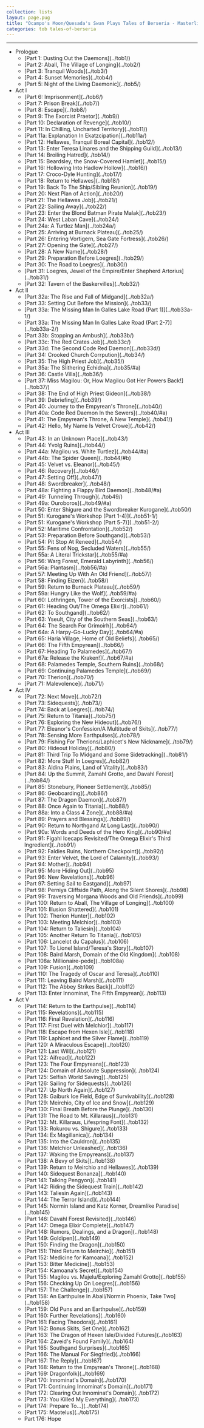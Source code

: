```yaml
---
collection: lists
layout: page.pug
title: "Ocampo's Moon/Quesada's Swan Plays Tales of Berseria - Masterlist"
categories: tob tales-of-berseria
---
```


---
<ul class="section-wrapper">
	<li><span class="section-no">Prologue</span>
		<ul class="masterlink-wrapper">
			<li>[Part 1: Dusting Out the Daemons](../tob1/)</li>
			<li>[Part 2: Aball, The Village of Longing](../tob2/)</li>
			<li>[Part 3: Tranquil Woods](../tob3/)</li>
			<li>[Part 4: Sunset Memories](../tob4/)</li>
			<li>[Part 5: Night of the Living Daemonic](../tob5/)</li>
		</ul>
	</li>
	<li><span class="section-no">Act I</span>
		<ul class="masterlink-wrapper">
			<li>[Part 6: Imprisonment](../tob6/)</li>
			<li>[Part 7: Prison Break](../tob7/)</li>
			<li>[Part 8: Escape](../tob8/)</li>
			<li>[Part 9: The Exorcist Praetor](../tob9/)</li>
			<li>[Part 10: Declaration of Revenge](../tob10/)</li>
			<li>[Part 11: In Chilling, Uncharted Territory](../tob11/)</li>
			<li>[Part 11a: Explanation In Ekatzcipation](../tob11a/)</li>
			<li>[Part 12: Hellawes, Tranquil Boreal Capital](../tob12/)</li>
			<li>[Part 13: Enter Teresa Linares and the Shipping Guild](../tob13/)</li>
			<li>[Part 14: Broiling Hatred](../tob14/)</li>
			<li>[Part 15: Beardsley, the Snow-Covered Hamlet](../tob15/)</li>
			<li>[Part 16: Hollowing Into Hadlow Hollow](../tob16/)</li>
			<li>[Part 17: Croco-Dyle Hunting](../tob17/)</li>
			<li>[Part 18: Return to Hellawes](../tob18/)</li>
			<li>[Part 19: Back To The Ship/Sibling Reunion](../tob19/)</li>
			<li>[Part 20: Next Plan of Action](../tob20/)</li>
			<li>[Part 21: The Hellawes Job](../tob21/)</li>
			<li>[Part 22: Sailing Away](../tob22/)</li>
			<li>[Part 23: Enter the Blond Batman Pirate Malak](../tob23/)</li>
			<li>[Part 24: West Laban Cave](../tob24/)</li>
			<li>[Part 24a: A Turtlez Man](../tob24a/)</li>
			<li>[Part 25: Arriving at Burnack Plateau](../tob25/)</li>
			<li>[Part 26: Entering Vortigern, Sea Gate Fortress](../tob26/)</li>
			<li>[Part 27: Opening the Gate](../tob27/)</li>
			<li>[Part 28: A New Name](../tob28/)</li>
			<li>[Part 29: Preparation Before Loegres](../tob29/)</li>
			<li>[Part 30: The Road to Loegres](../tob30/)</li>
			<li>[Part 31: Loegres, Jewel of the Empire/Enter Shepherd Artorius](../tob31/)</li>
			<li>[Part 32: Tavern of the Baskervilles](../tob32/)</li>
		</ul>
	</li>
	<li><span class="section-no">Act II</span>
		<ul class="masterlink-wrapper">
			<li>[Part 32a: The Rise and Fall of Midgand](../tob32a/)</li>
			<li>[Part 33: Setting Out Before the Mission](../tob33/)</li>
			<li>[Part 33a: The Missing Man In Galles Lake Road (Part 1)](../tob33a-1/)</li>
			<li>[Part 33a: The Missing Man In Galles Lake Road (Part 2-7)](../tob33a-2/)</li>
			<li>[Part 33b: Stopping an Ambush](../tob33b/)</li>
			<li>[Part 33c: The Red Crates Job](../tob33c/)</li>
			<li>[Part 33d: The Second Code Red Daemon](../tob33d/)</li>
			<li>[Part 34: Crooked Church Corrpution](../tob34/)</li>
			<li>[Part 35: The High Priest Job](../tob35/)</li>
			<li>[Part 35a: The Slithering Echidna](../tob35/#a)</li>
			<li>[Part 36: Castle Villa](../tob36/)</li>
			<li>[Part 37: Miss Magilou: Or, How Magilou Got Her Powers Back!](../tob37/)</li>
			<li>[Part 38: The End of High Priest Gideon](../tob38/)</li>
			<li>[Part 39: Debriefing](../tob39/)</li>
			<li>[Part 40: Journey to the Empyrean's Throne](../tob40/)</li>
			<li>[Part 40a: Code Red Daemon In the Sewers](../tob40/#a)</li>
			<li>[Part 41: The Empyrean's Throne, A New Temple](../tob41/)</li>
			<li>[Part 42: Hello, My Name Is Velvet Crowe](../tob42/)</li>
		</ul>
	</li>
	<li><span class="section-no">Act III</span>
		<ul class="masterlink-wrapper">
			<li>[Part 43: In an Unknown Place](../tob43/)</li>
			<li>[Part 44: Yvolg Ruins](../tob44/)</li>
			<li>[Part 44a: Magilou vs. White Turtlez](../tob44/#a)</li>
			<li>[Part 44b: The Spider Queen](../tob44/#b)</li>
			<li>[Part 45: Velvet vs. Eleanor](../tob45/)</li>
			<li>[Part 46: Recovery](../tob46/)</li>
			<li>[Part 47: Setting Off](../tob47/)</li>
			<li>[Part 48: Swordbreaker](../tob48/)</li>
			<li>[Part 48a: Fighting a Flappy Bird Daemon](../tob48/#a)</li>
			<li>[Part 49: Tunneling Through](../tob49/)</li>
			<li>[Part 49a: Ouroboros](../tob49/#a)</li>
			<li>[Part 50: Enter Shigure and the Swordbreaker Kurogane](../tob50/)</li>
			<li>[Part 51: Kurogane's Workshop (Part 1-4)](../tob51-1/)</li>
			<li>[Part 51: Kurogane's Workshop (Part 5-7)](../tob51-2/)
			<li>[Part 52: Maritime Confrontation](../tob52/)</li>
			<li>[Part 53: Preparation Before Southgand](../tob53/)</li>
			<li>[Part 54: Pit Stop At Reneed](../tob54/)</li>
			<li>[Part 55: Fens of Nog, Secluded Waters](../tob55/)</li>
			<li>[Part 55a: A Literal Trickstar](../tob55/#a)</li>
			<li>[Part 56: Warg Forest, Emerald Labyrinth](../tob56/)</li>
			<li>[Part 56a: Plantasm](../tob56/#a)</li>
			<li>[Part 57: Meeting Up With An Old Friend](../tob57/)</li>
			<li>[Part 58: Finding Eizen](../tob58/)</li>
			<li>[Part 59: Return to Burnack Plateau](../tob59/)</li>
			<li>[Part 59a: Hungry Like the Wolf](../tob59/#a)</li>
			<li>[Part 60: Lothringen, Tower of the Exorcists](../tob60/)</li>
			<li>[Part 61: Heading Out/The Omega Elixir](../tob61/)</li>
			<li>[Part 62: To Southgand](../tob62/)</li>
			<li>[Part 63: Yseult, City of the Southern Seas](../tob63/)</li>
			<li>[Part 64: The Search For Grimoirh](../tob64/)</li>
			<li>[Part 64a: A Harpy-Go-Lucky Day](../tob64/#a)</li>
			<li>[Part 65: Haria Village, Home of Old Beliefs](../tob65/)</li>
			<li>[Part 66: The Fifth Empyrean](../tob66/)</li>
			<li>[Part 67: Heading To Palamedes](../tob67/)</li>
			<li>[Part 67a: Release the Kraken!](../tob67/#a)</li>
			<li>[Part 68: Palamedes Temple, Southern Ruins](../tob68/)</li>
			<li>[Part 69: Continuing Palamedes Temple](../tob69/)</li>
			<li>[Part 70: Therion](../tob70/)</li>
			<li>[Part 71: Malevolence](../tob71/)</li>
		</ul>
	</li>
	<li><span class="section-no">Act IV</span>
		<ul class="masterlink-wrapper">
			<li>[Part 72: Next Move](../tob72/)</li>
			<li>[Part 73: Sidequests](../tob73/)</li>
			<li>[Part 74: Back at Loegres](../tob74/)</li>
			<li>[Part 75: Return to Titania](../tob75/)</li>
			<li>[Part 76: Exploring the New Hideout](../tob76/)</li>
			<li>[Part 77: Eleanor's Confession/A Multitude of Skits](../tob77/)</li>
			<li>[Part 78: Sensing More Earthpulses](../tob78/)</li>
			<li>[Part 79: Fishing For Therions/Laphicet's New Nickname](../tob79/)</li>
			<li>[Part 80: Hideout Holiday](../tob80/)</li>
			<li>[Part 81: Third Trip To Midgand and Some Sidetracking](../tob81/)</li>
			<li>[Part 82: More Stuff In Loegres](../tob82/)</li>
			<li>[Part 83: Aldina Plains, Land of Vitality](../tob83/)</li>
			<li>[Part 84: Up the Summit, Zamahl Grotto, and Davahl Forest](../tob84/)</li>
			<li>[Part 85: Stonebury, Pioneer Settlement](../tob85/)</li>
			<li>[Part 86: Geoboarding](../tob86/)</li>
			<li>[Part 87: The Dragon Daemon](../tob87/)</li>
			<li>[Part 88: Once Again to Titania](../tob88/)</li>
			<li>[Part 88a: Into a Class 4 Zone](../tob88/#a)</li>
			<li>[Part 89: Prayers and Blessings](../tob89/)</li>
			<li>[Part 90: Return to Northgand At Long Last](../tob90/)</li>
			<li>[Part 90a: Words and Deeds of the Hero King](../tob90/#a)</li>
			<li>[Part 91: Figahl Icecaps Revisited/The Omega Elixir's Third Ingredient](../tob91/)</li>
			<li>[Part 92: Faldies Ruins, Northern Checkpoint](../tob92/)</li>
			<li>[Part 93: Enter Velvet, the Lord of Calamity](../tob93/)</li>
			<li>[Part 94: Mother](../tob94)</li>
			<li>[Part 95: More Hiding Out](../tob95)</li>
			<li>[Part 96: New Revelations](../tob96)</li>
			<li>[Part 97: Setting Sail to Eastgand](../tob97)</li>
			<li>[Part 98: Perniya Cliffside Path, Along the Silent Shores](../tob98)</li>
			<li>[Part 99: Traversing Morgana Woods and Old Friends](../tob99)</li>
			<li>[Part 100: Return to Aball, The Village of Longing](../tob100)</li>
			<li>[Part 101: Illusion Shattered](../tob101)</li>
			<li>[Part 102: Therion Hunter](../tob102)</li>
			<li>[Part 103: Meeting Melchior](../tob103)</li>
			<li>[Part 104: Return to Taliesin](../tob104)</li>
			<li>[Part 105: Another Return To Titania](../tob105)</li>
			<li>[Part 106: Lancelot du Capalus](../tob106)</li>
			<li>[Part 107: To Lionel Island/Teresa's Story](../tob107)</li>
			<li>[Part 108: Baird Marsh, Domain of the Old Kingdom](../tob108)</li>
			<li>[Part 108a: Millionaire-pede](../tob108a)</li>
			<li>[Part 109: Fusion](../tob109)</li>
			<li>[Part 110: The Tragedy of Oscar and Teresa](../tob110)</li>
			<li>[Part 111: Leaving Baird Marsh](../tob111)</li>
			<li>[Part 112: The Abbey Strikes Back](../tob112)</li>
			<li>[Part 113: Enter Innominat, The Fifth Empyrean](../tob113)</li>
		</ul>
	</li>
	<li><span class="section-no">Act V</span>
		<ul class="masterlink-wrapper">
			<li>[Part 114: Return to the Earthpulse](../tob114)</li>
			<li>[Part 115: Revelations](../tob115)</li>
			<li>[Part 116: Final Revelation](../tob116)</li>
			<li>[Part 117: First Duel with Melchior](../tob117)</li>
			<li>[Part 118: Escape from Hexen Isle](../tob118)</li>
			<li>[Part 119: Laphicet and the Silver Flame](../tob119)</li>
			<li>[Part 120: A Miraculous Escape](../tob120)</li>
			<li>[Part 121: Last Will](../tob121)</li>
			<li>[Part 122: Aifread](../tob122)</li>
			<li>[Part 123: The Four Empyreans](../tob123)</li>
			<li>[Part 124: Domain of Absolute Suppression](../tob124)</li>
			<li>[Part 125: Selfish World Saving](../tob125)</li>
			<li>[Part 126: Sailing for Sidequests](../tob126)</li>
			<li>[Part 127: Up North Again](../tob127)</li>
			<li>[Part 128: Gaiburk Ice Field, Edge of Survivability](../tob128)</li>
			<li>[Part 129: Meirchio, City of Ice and Snow](../tob129)</li>
			<li>[Part 130: Final Breath Before the Plunge](../tob130)</li>
			<li>[Part 131: The Road to Mt. Killaraus](../tob131)</li>
			<li>[Part 132: Mt. Killaraus, Lifespring Font](../tob132)</li>
			<li>[Part 133: Rokurou vs. Shigure](../tob133)</li>
			<li>[Part 134: Ex Magillanica](../tob134)</li>
			<li>[Part 135: Into the Cauldron](../tob135)</li>
			<li>[Part 136: Melchior Unleashed](../tob136)</li>
			<li>[Part 137: Waking the Empyreans](../tob137)</li>
			<li>[Part 138: A Bevy of Skits](../tob138)</li>
			<li>[Part 139: Return to Meirchio and Hellawes](../tob139)</li>
			<li>[Part 140: Sidequest Bonanza](../tob140)</li>
			<li>[Part 141: Talking Pengyon](../tob141)</li>
			<li>[Part 142: Riding the Sidequest Train](../tob142)</li>
			<li>[Part 143: Taliesin Again](../tob143)</li>
			<li>[Part 144: The Terror Island](../tob144)</li>
			<li>[Part 145: Normin Island and Katz Korner, Dreamlike Paradise](../tob145)</li>
			<li>[Part 146: Davahl Forest Revisited](../tob146)</li>
			<li>[Part 147: Omega Elixir Complete](../tob147)</li>
			<li>[Part 148: Rumors, Dealings, and a Dragon](../tob148)</li>
			<li>[Part 149: Goldipen](../tob149)</li>
			<li>[Part 150: Finding the Dragon](../tob150)</li>
			<li>[Part 151: Third Return to Meirchio](../tob151)</li>
			<li>[Part 152: Medicine for Kamoana](../tob152)</li>
			<li>[Part 153: Bitter Medicine](../tob153)</li>
			<li>[Part 154: Kamoana's Secret](../tob154)</li>
			<li>[Part 155: Magilou vs. Majelu/Exploring Zamahl Grotto](../tob155)</li>
			<li>[Part 156: Checking Up On Loegres](../tob156)</li>
			<li>[Part 157: The Challenge](../tob157)</li>
			<li>[Part 158: An Earthpulse In Aball/Normin Phoenix, Take Two](../tob158)</li>
			<li>[Part 159: Old Puns and an Earthpulse](../tob159)</li>
			<li>[Part 160: Further Revelations](../tob160)</li>
			<li>[Part 161: Facing Theodora](../tob161)</li>
			<li>[Part 162: Bonus Skits, Set One](../tob162)</li>
			<li>[Part 163: The Dragon of Hexen Isle/Divided Futures](../tob163)</li>
			<li>[Part 164: Zaveid's Found Family](../tob164)</li>
			<li>[Part 165: Southgand Surprises](../tob165)</li>
			<li>[Part 166: The Manual For Siegfried](../tob166)</li>
			<li>[Part 167: The Reply](../tob167)</li>
			<li>[Part 168: Return to the Empyrean's Throne](../tob168)</li>
			<li>[Part 169: Dragonfolk](../tob169)</li>
			<li>[Part 170: Innominat's Domain](../tob170)</li>
			<li>[Part 171: Continuing Innominat's Domain](../tob171)</li>
			<li>[Part 172: Clearing Out Innominat's Domain](../tob172)</li>
			<li>[Part 173: You Killed My Everything](../tob173)</li>
			<li>[Part 174: Prepare To...](../tob174)</li>
			<li>[Part 175: Maotelus](../tob175)</li>
			<li>Part 176: Hope</li>
		</ul>
	</li>
</ul>